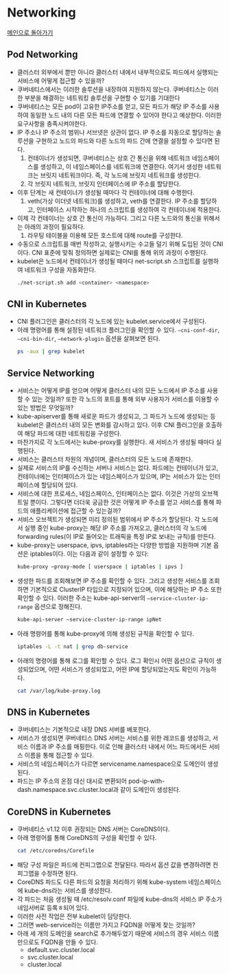 # Networking

[메인으로 돌아가기](../../README.md)

## Pod Networking

- 클러스터 외부에서 뿐만 아니라 클러스터 내에서 내부적으로도 파드에서 실행되는 서비스에 어떻게 접근할 수 있을까?
- 쿠버네티스에서는 이러한 솔루션을 내장하여 지원하지 않는다. 쿠버네티스는 이러한 부분을 해결하는 네트워킹 솔루션을 구현할 수 있기를 기대한다
- 쿠버네티스는 모든 pod이 고유한 IP주소를 얻고, 모든 파드가 해당 IP 주소를 사용하여 동일한 노드 내의 다른 모든 파드에 연결할 수 있어야 한다고 예상한다. 이러한 요구사항을 충족시켜야한다.
- IP 주소나 IP 주소의 범위나 서브넷은 상관이 없다. IP 주소를 자동으로 할당하는 솔루션을 구현하고 노드의 파드와 다른 노드의 파드 간에 연결을 설정할 수 있다면 된다.
  1. 컨테이너가 생성되면, 쿠버네티스는 상호 간 통신을 위해 네트워크 네임스페이스를 생성하고, 이 네임스페이스를 네트워크에 연결한다. 여기서 생성한 네트워크는 브릿지 네트워크이다. 즉, 각 노드에 브릿지
     네트워크를 생성한다.
  2. 각 브릿지 네트워크, 브릿지 인터페이스에 IP 주소를 할당한다.
- 이후 단계는 새 컨테이너가 생성될 때마다 각 컨테이너에 대해 수행한다.
  1. veth(가상 이더넷 네트워크)를 생성하고, veth를 연결한다. IP 주소를 할당하고, 인터페이스 시작하는 하나의 스크립트를 생성하여 각 컨테이너에 적용한다.
- 이제 각 컨테이너는 상호 간 통신이 가능하다. 그리고 다른 노드와의 통신을 위해서는 아래의 과정이 필요하다.
  1. 라우팅 테이블을 이용해 모든 호스트에 대해 route를 구성한다.
- 수동으로 스크립트를 매번 작성하고, 실행시키는 수고들 덜기 위해 도입된 것이 CNI이다. CNI 표준에 맞춰 정의하면 실제로는 CNI를 통해 위의 과정이 수행된다.
- kubelet은 노드에서 컨테이너가 생성될 때마다 net-script.sh 스크립트를 실행하여 네트워크 구성을 자동화한다.
  ```bash
  ./net-script.sh add <container> <namespace>
  ```

## CNI in Kubernetes

- CNI 플러그인은 클러스터의 각 노드에 있는 kubelet.service에서 구성된다.
- 아래 명령어를 통해 설정된 네트워크 플러그인을 확인할 수 있다. `—cni-conf-dir`, `—cni-bin-dir`, `—network-plugin` 옵션을 살펴보면 된다.
  ```bash
  ps -aux | grep kubelet
  ```

## Service Networking

- 서비스는 어떻게 IP를 얻으며 어떻게 클러스터 내의 모든 노드에서 IP 주소를 사용할 수 있는 것일까? 또한 각 노드의 포트를 통해 외부 사용자가 서비스를 이용할 수 있는 방법은 무엇일까?
- kube-apiserver를 통해 새로운 파드가 생성되고, 그 파드가 노드에 생성되는 등 kubelet은 클러스터 내의 모든 변화를 감시하고 있다. 이후 CNI 플러그인을 호출하여 해당 파드에 대한 네트워킹을
  구성한다.
- 마찬가지로 각 노드에서는 kube-proxy를 실행한다. 새 서비스가 생성될 때마다 실행된다.
- 서비스는 클러스터 차원의 개념이며, 클러스터의 모든 노드에 존재한다.
- 실제로 서비스의 IP를 수신하는 서버나 서비스는 없다. 파드에는 컨테이너가 있고, 컨테이너에는 인터페이스가 있는 네임스페이스가 있으며, IP는 서비스가 있는 인터페이스에 할당되어 있다.
- 서비스에 대한 프로세스, 네임스페이스, 인터페이스는 없다. 이것은 가상의 오브젝트일 뿐이다. 그렇다면 더더욱 궁금한 것은 어떻게 IP 주소를 얻고 서비스를 통해 파드의 애플리케이션에 접근할 수 있는걸까?
- 서비스 오브젝트가 생성되면 미리 정의된 범위에서 IP 주소가 할당된다. 각 노드에서 실행 중인 kube-proxy는 해당 IP 주소를 가져오고, 클러스터의 각 노드에 forwarding rules(이 IP로
  들어오는 트래픽을 특정 IP로 보내는 규칙)를 만든다.
- kube-proxy는 userspace, ipvs, iptables라는 다양한 방법을 지원하며 기본 옵션은 iptables이다. 이는 다음과 같이 설정할 수 있다:
  ```bash
  kube-proxy —proxy-mode [ userspace | iptables | ipvs ]
  ```
- 생성한 파드를 조회해보면 IP 주소를 확인할 수 있다. 그리고 생성한 서비스를 조회하면 기본적으로 ClusterIP 타입으로 지정되어 있으며, 이에 해당하는 IP 주소 또한 확인할 수 있다. 이러한 주소는
  kube-api-server의 `—service-cluster-ip-range` 옵션으로 정해진다.
  ```bash
  kube-api-server —service-cluster-ip-range ipNet
  ```
- 아래 명령어를 통해 kube-proxy에 의해 생성된 규칙을 확인할 수 있다.
  ```bash
  iptables -L -t nat | grep db-service
  ```
- 아래의 명령어를 통해 로그를 확인할 수 있다. 로그 확인시 어떤 옵션으로 규칙이 생성되었으며, 어떤 서비스가 생성되었고, 어떤 IP에 할당되었는지도 확인이 가능하다.
  ```bash
  cat /var/log/kube-proxy.log
  ```

## DNS in Kubernetes

- 쿠버네티스는 기본적으로 내장 DNS 서버를 배포한다.
- 서비스가 생성되면 쿠버네티스 DNS 서버는 서비스를 위한 레코드를 생성하고, 서비스 이름과 IP 주소를 매핑한다. 이로 인해 클러스터 내에서 어느 파드에서든 서비스 이름을 통해 접근할 수 있다.
- 서비스의 네임스페이스가 다르면 servicename.namespace으로 도메인이 생성된다.
- 파드는 IP 주소의 온점 대신 대시로 변환되어 pod-ip-with-dash.namespace.svc.cluster.local과 같이 도메인이 생성된다.

## CoreDNS in Kubernetes

- 쿠버네티스 v1.12 이후 권장되는 DNS 서버는 CoreDNS이다.
- 아래 명령어를 통해 CoreDNS의 구성을 확인할 수 있다.
  ```bash
  cat /etc/coredns/Corefile
  ```
- 해당 구성 파일은 파드에 컨피그맵으로 전달된다. 따라서 옵션 값을 변경하려면 컨피그맵을 수정하면 된다.
- CoreDNS 파드도 다른 파드의 요청을 처리하기 위해 kube-system 네임스페이스에 kube-dns라는 서비스를 생성한다.
- 각 파드는 처음 생성될 때 /etc/resolv.conf 파일에 kube-dns의 서비스 IP 주소가 네임서버로 등록ㅎ되어 있다.
- 이러한 사전 작업은 전부 kubelet이 담당한다.
- 그러면 web-service라는 이름만 가지고 FQDN을 어떻게 찾는 것일까?
- 아래 세 개의 도메인을 search로 추가해두었기 때문에 서비스의 경우 서비스 이름만으로도 FQDN을 만들 수 있다.
  - default.svc.cluster.local
  - svc.cluster.local
  - cluster.local
